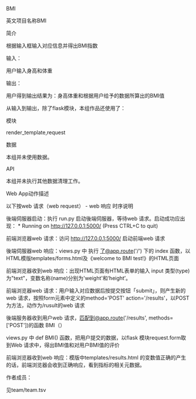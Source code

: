 BMI

英文项目名称BMI

简介

根据输入框输入对应信息并得出BMI指数

输入：

用户输入身高和体重

输出：

用户得到输出结果为：身高体重和根据用户给予的数据所算出的BMI值

从输入到输出，除了flask模块，本组作品还使用了：

模块

render_template,request


数据

本组并未使用数据。

API

本组并未执行其他数据清理工作。

Web App动作描述

以下按web 请求（web request） - web 响应 时序说明

後端伺服器启动：执行 run.py 启动後端伺服器，等待web 请求。启动成功应出现： * Running on http://127.0.0.1:5000/ (Press CTRL+C to quit)

前端浏览器web 请求：访问 http://127.0.0.1:5000/ 启动前端web 请求

後端伺服器web 响应：views.py 中 执行 了@app.route('/') 下的 index 函数，以HTML模版templates/forms.html及《welcome to BMI test!》的HTML页面

前端浏览器收到web 响应：出现HTML页面有HTML表单的输入 input 类型(type) 为"text"，变数名称(name)分别为'weight'和‘height’。

前端浏览器web 请求：用户输入对应数据后按提交按钮「submit」，则产生新的web 请求，按照form元素中定义的method='POST' action='/results'，以POST为方法，动作为/rusult的web 请求

後端服务器收到用户web 请求，匹配到@app.route('/results', methods=['POST'])的函数 BMI（）

views.py 中 def BMI() 函数，把用户提交的数据，以flask 模块request.form取到Web 请求中，得出BMI值和对用户BMI值的评价

前端浏览器收到web 响应：模版中templates/results.html 的变数值正确的产生的话，前端浏览器会收到正确响应，看到指标的相关元数据。

作者成员：

见team/team.tsv
